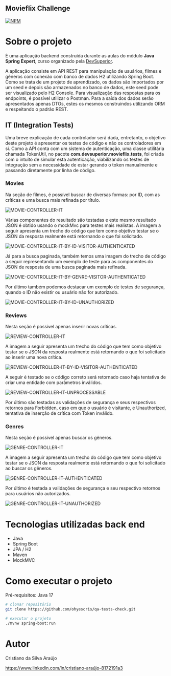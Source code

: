 ## Movieflix Challenge
[![NPM](https://img.shields.io/npm/l/react)](https://github.com/ohyescris/qa-tests-check/blob/main/LICENSE)

# Sobre o projeto

É uma aplicação backend construída durante as aulas do módulo **Java Spring Expert**, curso organizado pela [DevSuperior](https://devsuperior.com "Site da DevSuperior").

A aplicação consiste em API REST para manipulação de usuários, filmes e gêneros com conexão com banco de dados H2 utilizando Spring Boot. Como se trata de um 
projeto de aprendizado, os dados são importados por um seed e depois são armazenados no banco de dados, este seed pode ser visualizado pelo H2 Console. Para 
visualização das respostas para os endpoints, é possível utilizar o Postman. Para a saída dos dados serão apresentados apenas DTOs, estes os mesmos construindos utilizando
ORM e respeitando o padrão REST.

## IT (Integration Tests)

Uma breve explicação de cada controlador será dada, entretanto, o objetivo deste projeto é apresentar os testes de código e não os controladores em si.
Como a API conta com um sistema de autenticação, uma classe utilitária chamada TokenUtil, no pacote **com.devsuperior.movieflix.tests**, foi criada com o intuito de simular
esta autenticação, viabilizando os testes de integração sem a necessidade de estar gerando o token manualmente e passando diretamente por linha de código.

### Movies

Na seção de filmes, é possível buscar de diversas formas: por ID, com as críticas e uma busca mais refinada por título.

![MOVIE-CONTROLLER-IT](https://github.com/ohyescris/assets/blob/main/images/qa/movieflix/MovieControllerIT/moviecontrollerit.png)

Várias componentes do resultado são testadas e este mesmo resultado JSON é obtido usando o mockMvc para testes mais realistas. A imagem a seguir apresenta um trecho do código
que tem como objetivo testar se o JSON da resposta realmente está retornando o que foi solicitado.

![MOVIE-CONTROLLER-IT-BY-ID-VISITOR-AUTHENTICATED](https://github.com/ohyescris/assets/blob/main/images/qa/movieflix/MovieControllerIT/moviecontrollerit_visitor_authenticated.png)

Já para a busca paginada, também temos uma imagem do trecho de código a seguir representando um exemplo de teste para as componentes do JSON de resposta de uma busca paginada
mais refinada.

![MOVIE-CONTROLLER-IT-BY-GENRE-VISITOR-AUTHENTICATED](https://github.com/ohyescris/assets/blob/main/images/qa/movieflix/MovieControllerIT/moviecontrollerit_get_by_genre_visitor_authenticated.png)

Por último também podemos destacar um exemplo de testes de segurança, quando o ID não existir ou usuário não for autorizado.

![MOVIE-CONTROLLER-IT-BY-ID-UNAUTHORIZED](https://github.com/ohyescris/assets/blob/main/images/qa/movieflix/MovieControllerIT/moviecontrollerit_unauthorized.png)

### Reviews

Nesta seção é possível apenas inserir novas críticas.

![REVIEW-CONTROLLER-IT](https://github.com/ohyescris/assets/blob/main/images/qa/movieflix/ReviewControllerIT/reviewcontrollerit.png)

A imagem a seguir apresenta um trecho do código que tem como objetivo testar se o JSON da resposta realmente está retornando o que foi solicitado ao inserir uma nova crítica.

![REVIEW-CONTROLLER-IT-BY-ID-VISITOR-AUTHENTICATED](https://github.com/ohyescris/assets/blob/main/images/qa/movieflix/ReviewControllerIT/reviewcontrollerit_created.png)

A seguir é testado se o código correto será retornado caso haja tentativa de criar uma entidade com parâmetros inválidos.

![REVIEW-CONTROLLER-IT-UNPROCESSABLE](https://github.com/ohyescris/assets/blob/main/images/qa/movieflix/ReviewControllerIT/reviewcontrollerit_unprocessable.png)

Por último são testadas as validações de segurança e seus respectivos retornos para Forbidden, caso em que o usuário é visitante, e Unauthorized, tentativa de inserção de crítica
com Token inválido.

### Genres

Nesta seção é possível apenas buscar os gêneros.

![GENRE-CONTROLLER-IT](https://github.com/ohyescris/assets/blob/main/images/qa/movieflix/GenreControllerIT/genrecontrollerit.png)

A imagem a seguir apresenta um trecho do código que tem como objetivo testar se o JSON da resposta realmente está retornando o que foi solicitado ao buscar os gêneros.

![GENRE-CONTROLLER-IT-AUTHENTICATED](https://github.com/ohyescris/assets/blob/main/images/qa/movieflix/GenreControllerIT/genrecontrollerit_ok.png)

Por último é testada a validações de segurança e seu respectivo retornos para usuários não autorizados.

![GENRE-CONTROLLER-IT-UNAUTHORIZED](https://github.com/ohyescris/assets/blob/main/images/qa/movieflix/GenreControllerIT/genrecontrollerit_unauthorized.png)

# Tecnologias utilizadas back end
- Java
- Spring Boot
- JPA / H2
- Maven
- MockMVC

# Como executar o projeto

Pré-requisitos: Java 17

```bash
# clonar repositório
git clone https://github.com/ohyescris/qa-tests-check.git

# executar o projeto
./mvnw spring-boot:run
```

# Autor

Cristiano da Silva Araújo

https://www.linkedin.com/in/cristiano-araújo-8172191a3


